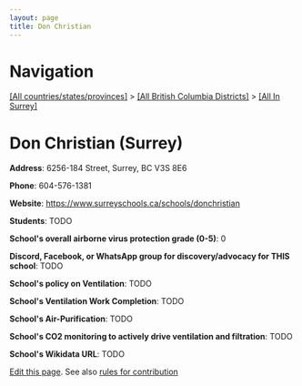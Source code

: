 ```yaml
---
layout: page
title: Don Christian
---
```

# Navigation

[[All countries/states/provinces]](../../..) > [[All British Columbia Districts]](../..) > [[All In Surrey]](..)

# Don Christian (Surrey)

**Address**: 6256-184 Street, Surrey, BC V3S 8E6

**Phone**: 604-576-1381

**Website**: <https://www.surreyschools.ca/schools/donchristian>

**Students**: TODO

**School's overall airborne virus protection grade (0-5)**: 0

**Discord, Facebook, or WhatsApp group for discovery/advocacy for THIS school**: TODO

**School's policy on Ventilation**: TODO

**School's Ventilation Work Completion**: TODO

**School's Air-Purification**: TODO

**School's CO2 monitoring to actively drive ventilation and filtration**: TODO

**School's Wikidata URL**: TODO


[Edit this page](https://github.com/ventilate-schools/BC/edit/main/./Surrey/Don_Christian.md). See also [rules for contribution](../../../contribution-rules/)